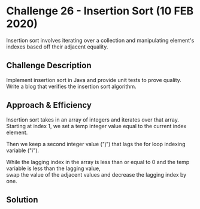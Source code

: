 # Challenge 26 - Insertion Sort (10 FEB 2020)
<!-- Short summary or background information -->
Insertion sort involves iterating over a collection and manipulating element's indexes based off their adjacent equality.

## Challenge Description
<!-- Description of the challenge -->
Implement insertion sort in Java and provide unit tests to prove quality.  Write a blog that verifies the insertion sort algorithm.

## Approach & Efficiency
<!-- What approach did you take? Why? What is the Big O space/time for this approach? -->
Insertion sort takes in an array of integers and iterates over that array.  Starting at index 1, we set a temp integer value equal to the current index element.  

Then we keep a second integer value ("j") that lags the for loop indexing variable ("i").

While the lagging index in the array is less than or equal to 0 and the temp variable is less than the lagging value,  
swap the value of the adjacent values and decrease the lagging index by one.

## Solution
<!-- Embedded whiteboard image -->
